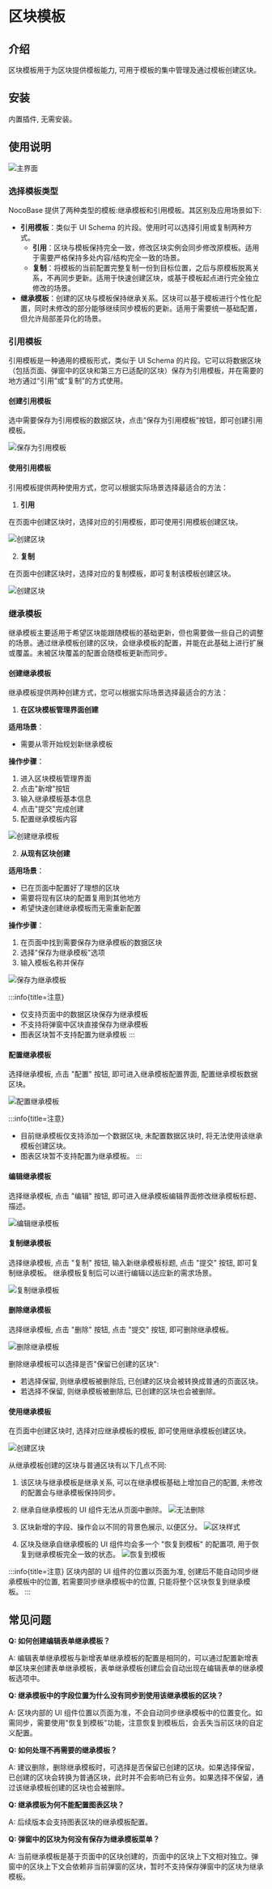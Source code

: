 # 区块模板

<PluginInfo name="block-template"></PluginInfo>
<style>
.markdown h5 {
    font-size: 15px;
}
</style>

## 介绍

区块模板用于为区块提供模板能力, 可用于模板的集中管理及通过模板创建区块。

## 安装

内置插件, 无需安装。

## 使用说明

![主界面](https://static-docs.nocobase.com/main-screen-block-templates.png)

### 选择模板类型

NocoBase 提供了两种类型的模板:继承模板和引用模板。其区别及应用场景如下:
- **引用模板**：类似于 UI Schema 的片段。使用时可以选择引用或复制两种方式。
  - **引用**：区块与模板保持完全一致，修改区块实例会同步修改原模板。适用于需要严格保持多处内容/结构完全一致的场景。
  - **复制**：将模板的当前配置完整复制一份到目标位置，之后与原模板脱离关系，不再同步更新。适用于快速创建区块，或基于模板起点进行完全独立修改的场景。
- **继承模板**：创建的区块与模板保持继承关系。区块可以基于模板进行个性化配置，同时未修改的部分能够继续同步模板的更新。适用于需要统一基础配置，但允许局部差异化的场景。

### 引用模板

引用模板是一种通用的模板形式，类似于 UI Schema 的片段。它可以将数据区块（包括页面、弹窗中的区块和第三方已适配的区块）保存为引用模板，并在需要的地方通过“引用”或“复制”的方式使用。

#### 创建引用模板

选中需要保存为引用模板的数据区块，点击“保存为引用模板”按钮，即可创建引用模板。

![保存为引用模板](https://static-docs.nocobase.com/save-as-reference-block-template.png)

#### 使用引用模板

引用模板提供两种使用方式，您可以根据实际场景选择最适合的方法：

1. **引用**

在页面中创建区块时，选择对应的引用模板，即可使用引用模板创建区块。

![创建区块](https://static-docs.nocobase.com/create-block-from-reference-template.png)

2. **复制**

在页面中创建区块时，选择对应的复制模板，即可复制该模板创建区块。

![创建区块](https://static-docs.nocobase.com/create-block-from-copy-template.png)

### 继承模板

继承模板主要适用于希望区块能跟随模板的基础更新，但也需要做一些自己的调整的场景。通过继承模板创建的区块，会继承模板的配置，并能在此基础上进行扩展或覆盖。未被区块覆盖的配置会随模板更新而同步。

#### 创建继承模板

继承模板提供两种创建方式，您可以根据实际场景选择最适合的方法：

1. **在区块模板管理界面创建**

**适用场景**：
- 需要从零开始规划新继承模板

**操作步骤**：
1. 进入区块模板管理界面
2. 点击"新增"按钮
3. 输入继承模板基本信息
4. 点击"提交"完成创建
5. 配置继承模板内容

![创建继承模板](https://static-docs.nocobase.com/create-inherited-template.png)

2. **从现有区块创建**

**适用场景**：
- 已在页面中配置好了理想的区块
- 需要将现有区块的配置复用到其他地方
- 希望快速创建继承模板而无需重新配置

**操作步骤**：
1. 在页面中找到需要保存为继承模板的数据区块
2. 选择"保存为继承模板"选项
3. 输入模板名称并保存

![保存为继承模板](https://static-docs.nocobase.com/save-as-inherited-template.png)

:::info{title=注意}
- 仅支持页面中的数据区块保存为继承模板
- 不支持将弹窗中区块直接保存为继承模板
- 图表区块暂不支持配置为继承模板
:::

#### 配置继承模板

选择继承模板, 点击 "配置" 按钮, 即可进入继承模板配置界面, 配置继承模板数据区块。

![配置继承模板](https://static-docs.nocobase.com/configure-template.png)

:::info{title=注意}
- 目前继承模板仅支持添加一个数据区块, 未配置数据区块时, 将无法使用该继承模板创建区块。
- 图表区块暂不支持配置为继承模板。
:::

#### 编辑继承模板

选择继承模板, 点击 "编辑" 按钮, 即可进入继承模板编辑界面修改继承模板标题、描述。

![编辑继承模板](https://static-docs.nocobase.com/edit-inherited-template.png)

#### 复制继承模板

选择继承模板, 点击 "复制" 按钮, 输入新继承模板标题, 点击 "提交" 按钮, 即可复制继承模板。
继承模板复制后可以进行编辑以适应新的需求场景。

![复制继承模板](https://static-docs.nocobase.com/copy-inherited-template.png)

#### 删除继承模板

选择继承模板, 点击 "删除" 按钮, 点击 "提交" 按钮, 即可删除继承模板。

![删除继承模板](https://static-docs.nocobase.com/delete-inherited-template.png)

删除继承模板可以选择是否"保留已创建的区块":
- 若选择保留, 则继承模板被删除后, 已创建的区块会被转换成普通的页面区块。
- 若选择不保留, 则继承模板被删除后, 已创建的区块也会被删除。

#### 使用继承模板

在页面中创建区块时, 选择对应继承模板的模板, 即可使用继承模板创建区块。

![创建区块](https://static-docs.nocobase.com/create-block-from-inherited-template.png)

从继承模板创建的区块与普通区块有以下几点不同:
1. 该区块与继承模板是继承关系, 可以在继承模板基础上增加自己的配置, 未修改的配置会与继承模板保持同步。
2. 继承自继承模板的 UI 组件无法从页面中删除。
![无法删除](https://static-docs.nocobase.com/disable-delete.png)

3. 区块新增的字段、操作会以不同的背景色展示, 以便区分。
![区块样式](https://static-docs.nocobase.com/template-bg.png)

4. 区块及继承自继承模板的 UI 组件均会多一个 "恢复到模板" 的配置项, 用于恢复到继承模板完全一致的状态。
![恢复到模板](https://static-docs.nocobase.com/revert-to-template.gif)

:::info{title=注意}
区块内部的 UI 组件的位置以页面为准, 创建后不能自动同步继承模板中的位置, 若需要同步继承模板中的位置, 只能将整个区块恢复到继承模板。
:::

## 常见问题

**Q: 如何创建编辑表单继承模板？**

A: 编辑表单继承模板与新增表单继承模板的配置是相同的，可以通过配置新增表单区块来创建表单继承模板，表单继承模板创建后会自动出现在编辑表单的继承模板选项中。

**Q: 继承模板中的字段位置为什么没有同步到使用该继承模板的区块？**

A: 区块内部的 UI 组件位置以页面为准，不会自动同步继承模板中的位置变化。如需同步，需要使用"恢复到模板"功能，注意恢复到模板后，会丢失当前区块的自定义配置。

**Q: 如何处理不再需要的继承模板？**

A: 建议删除，删除继承模板时，可选择是否保留已创建的区块。如果选择保留，已创建的区块会转换为普通区块，此时并不会影响已有业务。如果选择不保留，通过该继承模板创建的区块也会被删除。

**Q: 继承模板为何不能配置图表区块？**

A: 后续版本会支持图表区块的继承模板配置。

**Q: 弹窗中的区块为何没有保存为继承模板菜单？**

A: 当前继承模板是基于页面中的区块创建的，页面中的区块上下文相对独立。弹窗中的区块上下文会依赖非当前弹窗的区块，暂时不支持保存弹窗中的区块为继承模板。

